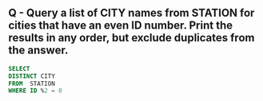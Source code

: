 ## Q - Query a list of CITY names from STATION for cities that have an even ID number. Print the results in any order, but exclude duplicates from the answer.

```sql
SELECT 
DISTINCT CITY 
FROM  STATION 
WHERE ID %2 = 0  
